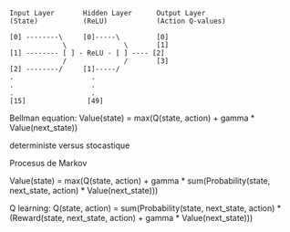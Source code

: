     Input Layer       Hidden Layer      Output Layer
    (State)           (ReLU)            (Action Q-values)
                        
    [0] --------\     [0]-----\         [0]
                 \              \       [1]
    [1] -------- [ ] - ReLU - [ ] ---- [2]
                 /              /       [3]
    [2] --------/     [1]-----/
    .                   .
    .                   .
    .                   .
    [15]               [49]



Bellman equation:
Value(state) = max(Q(state, action) + gamma * Value(next_state))

deterministe versus stocastique

Procesus de Markov

Value(state) = max(Q(state, action) + gamma * sum(Probability(state, next_state, action) * Value(next_state)))

Q learning:
Q(state, action) = sum(Probability(state, next_state, action) * (Reward(state, next_state, action) + gamma * Value(next_state)))